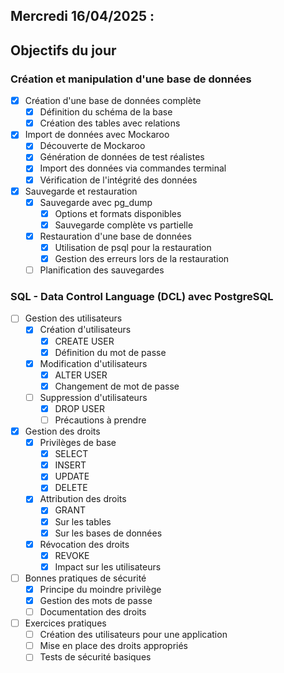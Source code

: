 ## Mercredi 16/04/2025 :

## Objectifs du jour

### Création et manipulation d'une base de données 
- [X] Création d'une base de données complète
  - [X] Définition du schéma de la base
  - [X] Création des tables avec relations

- [X] Import de données avec Mockaroo
  - [X] Découverte de Mockaroo
  - [X] Génération de données de test réalistes
  - [X] Import des données via commandes terminal
  - [X] Vérification de l'intégrité des données

- [X] Sauvegarde et restauration
  - [X] Sauvegarde avec pg_dump
    - [X] Options et formats disponibles
    - [X] Sauvegarde complète vs partielle
  - [X] Restauration d'une base de données
    - [X] Utilisation de psql pour la restauration
    - [X] Gestion des erreurs lors de la restauration
  - [ ] Planification des sauvegardes

### SQL - Data Control Language (DCL) avec PostgreSQL

- [ ] Gestion des utilisateurs
  - [X] Création d'utilisateurs
    - [X] CREATE USER
    - [X] Définition du mot de passe
  - [X] Modification d'utilisateurs
    - [X] ALTER USER
    - [X] Changement de mot de passe
  - [ ] Suppression d'utilisateurs
    - [X] DROP USER
    - [ ] Précautions à prendre

- [X] Gestion des droits
  - [X] Privilèges de base
    - [X] SELECT
    - [X] INSERT
    - [X] UPDATE
    - [X] DELETE
  - [X] Attribution des droits
    - [X] GRANT
    - [X] Sur les tables
    - [X] Sur les bases de données
  - [X] Révocation des droits
    - [X] REVOKE
    - [X] Impact sur les utilisateurs

- [ ] Bonnes pratiques de sécurité
  - [X] Principe du moindre privilège
  - [X] Gestion des mots de passe
  - [ ] Documentation des droits

- [ ] Exercices pratiques
  - [ ] Création des utilisateurs pour une application
  - [ ] Mise en place des droits appropriés
  - [ ] Tests de sécurité basiques 